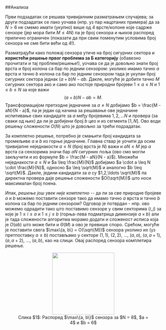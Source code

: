 
##Анализа

Први подзадатак се решава тривијалним разматрањем случајева; за други подзадатак се лако уочава (нпр. уз пар нацртаних примера) да за $N > 6$ не смемо имати (укупно) више од 4 врсте/колоне које садрже сензоре (јер мора бити $M \leq 4N$) па је број сензора и њихов распоред прилично ограничен (показати да при свим поменутим условима број сензора не сме бити већи од 4!).

Разматрајући како положај сензора утиче на број сигурних сектора и **користећи решење првог проблема за Б категорију** (обавезно прочитати и тај проблем/решење!), уочава се да је довољно знати број врста и број колона са бар по једним сензором: уколико имамо тачно $a$ врста и тачно $b$ колона са бар по једним сензором тада је укупан број сигурних сектора једнак $(a+b)N - ab$. Дакле, могуће је добити тачно $M$ сигурних сектора ако и само ако постоје природни бројеви $1 \leq a \leq N$ и $1 \leq b \leq N$ за које важи
$$
(a+b)N - ab = M.
$$
Трансформацијом претходне једначине за $a \neq N$ добијамо $b = \frac{M - aN}{N - a}$, па је један од начина за решавање ове једначине испитивање свих кандидате за $a$ међу бројевима $1,2,\ldots N$ и провера (за сваки од њих) да ли је добијени број $b$ цео и из сегмента $[1,N]$. Ово води решењу сложености $O(N)$ што је довољно за трећи подзадатак.

За комплетно решење, потребно је смањити број кандидата за промељиве $a$ и $b$ из горње једначине. Главна ствар је уочити да осим тривијалне неједнакости $a \leq N$ (број врста је $N$) важи и $aN \leq M$ јер $a$ врста са сензорима значи бар $aN$ сигурних поља (ово смо могли закључити и из формуле $b = \frac{M - aN}{N - a}$). Множећи неједнакости $a \leq N$ и $a \leq \frac{M}{N}$ добијамо $a \cdot a \leq N \cdot \frac{M}{N}$, односно $a \leq \sqrt{M}$ и аналогно $b \leq \sqrt{M}$. Дакле, једини кандидати за $a$ су $1,2,\ldots \sqrt{M}$ па директна провера даје решење сложености $O(\sqrt{M})$ што носи максималан број поена. 

Ипак, *решење још увек није комплетно* -- да ли за све природне бројеве $a$ и $b$ можемо поставити сензоре тако да имамо тачно $a$ врста и тачно $b$ колона са бар по једним сензором? Одговор је потврдан - нпр. ово можемо одрадити тако што поставимо сензоре у свим секторима $(i,j)$ за које је $1 \leq i \leq a$ и $1 \leq j \leq b$ (горња-лева подматрица димензије $a \times b$) али је тада сложености алгоритма морамо додати и сложеност исписа која је $O(ab)$ што може бити и $\Theta(M)$ а ово је превише споро. Срећом, могуће је поставити свега $\max\{a, b\} = O(\sqrt{M})$ сензора уколико их (уз претпоставку $a \leq b$) постављамо у секторе $(1, 1)$, $(2, 2)$, $\ldots$, $(a, a)$, $(a, a + 1)$, $(a, a + 2)$, $\ldots$, $(a, b)$, као на слици. Овај распоред сензора комплетира решење.

<figure style="text-align:center">
  <img src="Baza_sol_construction.png" width="200">
  <figcaption> Слика $1$:  Распоред $\max\{a, b\}$ сензора за $N = 8$, $a = 4$ и $b = 6$ </figcaption>
</figure> 
